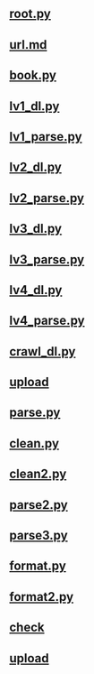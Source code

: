 ## [root.py](./root.py)

## [url.md](./url.md)

## [book.py](./book.py)

## [lv1_dl.py](./lv1_dl.py)

## [lv1_parse.py](./lv1_parse.py)

## [lv2_dl.py](./lv2_dl.py)

## [lv2_parse.py](./lv2_parse.py)

## [lv3_dl.py](./lv3_dl.py)

## [lv3_parse.py](./lv3_parse.py)

## [lv4_dl.py](./lv4_dl.py)

## [lv4_parse.py](./lv4_parse.py)

## [crawl_dl.py](./crawl_dl.py)

## [upload](./upload.py)

## [parse.py](./parse.py)

## [clean.py](./clean.py)

## [clean2.py](./clean2.py)

## [parse2.py](./parse2.py)

## [parse3.py](./parse3.py)

## [format.py](./format.py)

## [format2.py](./format2.py)

## [check](./check.py)

## [upload](./upload.py)
